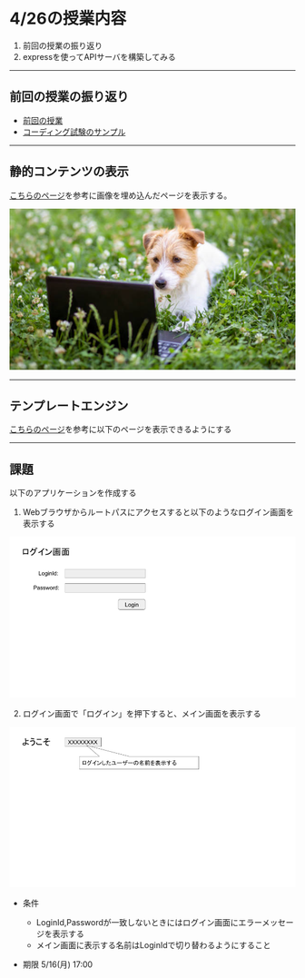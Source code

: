 # 4/26の授業内容
1. 前回の授業の振り返り
2. expressを使ってAPIサーバを構築してみる

---
## 前回の授業の振り返り
* [前回の授業](../0419/README.md)
* [コーディング試験のサンプル](https://www.yumemi.co.jp/serverside_recruit)

---
## 静的コンテンツの表示
[こちらのページ](https://expressjs.com/ja/starter/static-files.html)を参考に画像を埋め込んだページを表示する。

![画像](./example/jack.jpg)

---
## テンプレートエンジン
[こちらのページ](https://www.digitalocean.com/community/tutorials/how-to-use-ejs-to-template-your-node-application-ja)を参考に以下のページを表示できるようにする

---
## 課題
以下のアプリケーションを作成する
1. Webブラウザからルートパスにアクセスすると以下のようなログイン画面を表示する

![画面](./example/login.png)

2. ログイン画面で「ログイン」を押下すると、メイン画面を表示する

![画面](./example/main.png)

* 条件
  * LoginId,Passwordが一致しないときにはログイン画面にエラーメッセージを表示する
  * メイン画面に表示する名前はLoginIdで切り替わるようにすること

* 期限
5/16(月) 17:00
